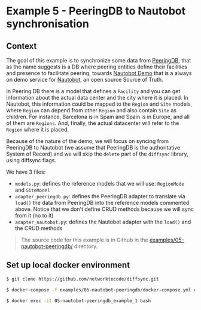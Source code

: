 # Example 5 - PeeringDB to Nautobot synchronisation

## Context

The goal of this example is to synchronize some data from [PeeringDB](https://www.peeringdb.com/), that as the name suggests is a DB where peering entities define their facilities and presence to facilitate peering, towards [Nautobot Demo](https://demo.nautobot.com/) that is a always on demo service for [Nautobot](https://nautobot.readthedocs.io/), an open source Source of Truth.

In Peering DB there is a model that defines a `Facility` and you can get information about the actual data center and the city where it is placed. In Nautobot, this information could be mapped to the `Region` and `Site` models, where `Region` can depend from other `Region` and also contain `Site` as children. For instance, Barcelona is in Spain and Spain is in Europe, and all of them are `Regions`. And, finally, the actual datacenter will refer to the `Region` where it is placed.

Because of the nature of the demo, we will focus on syncing from PeeringDB to Nautobot (we assume that PeeringDB is the authoritative System of Record) and we will skip the `delete` part of the `diffsync` library, using diffsync flags.

We have 3 files:

- `models.py`: defines the reference models that we will use: `RegionMode` and `SiteModel`
- `adapter_peeringdb.py`: defines the PeeringDB adapter to translate via `load()` the data from PeeringDB into the reference models commented above. Notice that we don't define CRUD methods because we will sync from it (no to it)
- `adapter_nautobot.py`: defines the Nautobot adapter with the `load()` and the CRUD methods

> The source code for this example is in Github in the [examples/05-nautobot-peeringdb/](https://github.com/networktocode/diffsync/tree/main/examples/05-nautobot-peeringdb) directory.

## Set up local docker environment

```bash
$ git clone https://github.com/networktocode/diffsync.git

$ docker-compose -f examples/05-nautobot-peeringdb/docker-compose.yml up -d

$ docker exec -it 05-nautobot-peeringdb_example_1 bash
```
